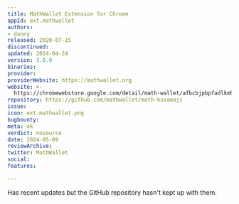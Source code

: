 ```yaml
---
title: MathWallet Extension for Chrome
appId: ext.mathwallet
authors:
- danny
released: 2020-07-15
discontinued: 
updated: 2024-04-24
version: 3.0.9
binaries: 
provider: 
providerWebsite: https://mathwallet.org
website: >-
  https://chromewebstore.google.com/detail/math-wallet/afbcbjpbpfadlkmhmclhkeeodmamcflc
repository: https://github.com/mathwallet/math-kusamajs
issue: 
icon: ext.mathwallet.png
bugbounty: 
meta: ok
verdict: nosource
date: 2024-05-09
reviewArchive: 
twitter: MathWallet
social: 
features: 

---
```


Has recent updates but the GitHub repository hasn't kept up with them.
